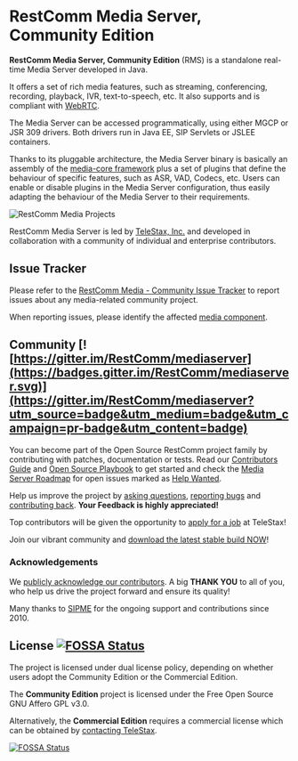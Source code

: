# RestComm Media Server, Community Edition

**RestComm Media Server, Community Edition** (RMS) is a standalone real-time Media Server developed in Java.

It offers a set of rich media features, such as streaming, conferencing, recording, playback, IVR, text-to-speech, etc.
It also supports and is compliant with [WebRTC](http://www.webrtc.org/).

The Media Server can be accessed programmatically, using either MGCP or JSR 309 drivers.
Both drivers run in Java EE, SIP Servlets or JSLEE containers.

Thanks to its pluggable architecture, the Media Server binary is basically an assembly of the [media-core framework](https://github.com/RestComm/media-core) plus a set of plugins that define the behaviour of specific features, such as ASR, VAD, Codecs, etc.
Users can enable or disable plugins in the Media Server configuration, thus easily adapting the behaviour of the Media Server to their requirements.  

![RestComm Media Projects](http://www.plantuml.com/plantuml/png/TL1B2iCW4Drx2ib-2j5j5hdADDeY-0bgUlvEJB6YPEFuvdtWpPeondmuosYO5swPJquhWx25g2UEYP-VWNq6LqYQ0vTq_EW8bEmLsk2lc3yS3BiztiR3N7GNcEz4eX69Ev5iH9Anim5V06fsjn3zedeUfU3FHh35eiEoOaPFIMiwhzehElCN)

RestComm Media Server is led by [TeleStax, Inc.](http://www.telestax.com) and developed in collaboration with a community of individual and enterprise contributors.

## Issue Tracker

Please refer to the [RestComm Media - Community Issue Tracker](https://telestax.atlassian.net/projects/RMS/issues) to report issues about any media-related community project.

When reporting issues, please identify the affected [media component](https://telestax.atlassian.net/projects/RMS?selectedItem=com.atlassian.jira.jira-projects-plugin:components-page).

## Community [![https://gitter.im/RestComm/mediaserver](https://badges.gitter.im/RestComm/mediaserver.svg)](https://gitter.im/RestComm/mediaserver?utm_source=badge&utm_medium=badge&utm_campaign=pr-badge&utm_content=badge)

You can become part of the Open Source RestComm project family by contributing with patches, documentation or tests. Read our [Contributors Guide](https://github.com/RestComm/restcomm/wiki/Contribute-to-RestComm) and [Open Source Playbook](https://telestax.com/wp-content/uploads/2016/04/TeleStaxOpenSourcePlaybook.pdf) to get started and check the [Media Server Roadmap](https://github.com/RestComm/mediaserver/milestones) for open issues marked as [Help Wanted](https://github.com/RestComm/mediaserver/issues?q=is%3Aissue+is%3Aopen+label%3Ahelp-wanted).

Help us improve the project by [asking questions](https://groups.google.com/forum/#!forum/restcomm), [reporting bugs](https://telestax.atlassian.net/projects/RMS/issues) and [contributing back](https://github.com/RestComm/media-server-standalone/pulls).
**Your Feedback is highly appreciated!**

Top contributors will be given the opportunity to [apply for a job](https://telestax.com/jobs/) at TeleStax!

Join our vibrant community and [download the latest stable build NOW](https://www.restcomm.com/downloads/)!

### Acknowledgements

We [publicly acknowledge our contributors]((http://www.telestax.com/opensource/acknowledgments/)). A big **THANK YOU** to all of you, who help us drive the project forward and ensure its quality!

Many thanks to [SIPME](https://www.sipme.me/) for the ongoing support and contributions since 2010.

## License [![FOSSA Status](https://app.fossa.io/api/projects/git%2Bhttps%3A%2F%2Fgithub.com%2FRestComm%2Fmediaserver.svg?type=shield)](https://app.fossa.io/projects/git%2Bhttps%3A%2F%2Fgithub.com%2FRestComm%2Fmediaserver?ref=badge_shield)

The project is licensed under dual license policy, depending on whether users adopt the Community Edition or the Commercial Edition. 

The **Community Edition** project is licensed under the Free Open Source GNU Affero GPL v3.0.

Alternatively, the **Commercial Edition** requires a commercial license which can be obtained by [contacting TeleStax](http://www.telestax.com/contactus/#InquiryForm).

[![FOSSA Status](https://app.fossa.io/api/projects/git%2Bhttps%3A%2F%2Fgithub.com%2FRestComm%2Fmediaserver.svg?type=large)](https://app.fossa.io/projects/git%2Bhttps%3A%2F%2Fgithub.com%2FRestComm%2Fmediaserver?ref=badge_large)